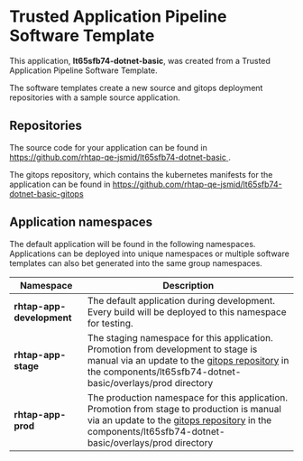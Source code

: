 # Trusted Application Pipeline Software Template

This application, **lt65sfb74-dotnet-basic**, was created from a Trusted Application Pipeline Software Template.

The software templates create a new source and gitops deployment repositories with a sample source application. 

## Repositories

The source code for your application can be found in [https://github.com/rhtap-qe-jsmid/lt65sfb74-dotnet-basic ](https://github.com/rhtap-qe-jsmid/lt65sfb74-dotnet-basic ).
 
The gitops repository, which contains the kubernetes manifests for the application can be found in 
[https://github.com/rhtap-qe-jsmid/lt65sfb74-dotnet-basic-gitops ](https://github.com/rhtap-qe-jsmid/lt65sfb74-dotnet-basic-gitops ) 

## Application namespaces 

The default application will be found in the following namespaces. Applications can be deployed into unique namespaces or multiple software templates can also bet generated into the same group namespaces.  

|  Namespace   |  Description   |  
| -------- | -------- |   
| **rhtap-app-development** | The default application during development. Every build will be deployed to this namespace for testing. | 
| **rhtap-app-stage** | The staging namespace for this application. Promotion from development to stage is manual via an update to the [gitops repository](https://github.com/rhtap-qe-jsmid/lt65sfb74-dotnet-basic-gitops ) in the components/lt65sfb74-dotnet-basic/overlays/prod directory |  
| **rhtap-app-prod** | The production namespace for this application. Promotion from stage to production is manual via an update to the [gitops repository](https://github.com/rhtap-qe-jsmid/lt65sfb74-dotnet-basic-gitops ) in the components/lt65sfb74-dotnet-basic/overlays/prod directory | 